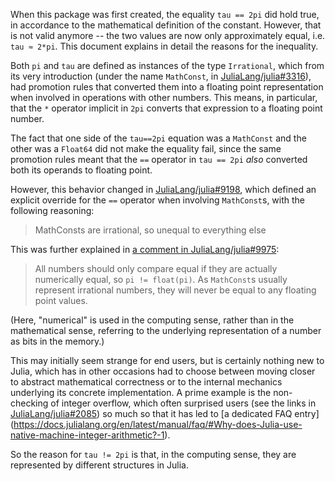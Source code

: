 When this package was first created, the equality `tau == 2pi` did hold true,
in accordance to the mathematical definition of the constant.
However, that is not valid anymore -- the two values are now only approximately equal, i.e. `tau ≈ 2*pi`.
This document explains in detail the reasons for the inequality.

Both `pi` and `tau` are defined as instances of the type `Irrational`,
which from its very introduction
(under the name `MathConst`, in [JuliaLang/julia#3316](https://github.com/JuliaLang/julia/pull/3316)),
had promotion rules that converted them into a floating point representation
when involved in operations with other numbers.
This means, in particular, that the `*` operator implicit in `2pi`
converts that expression to a floating point number.

The fact that one side of the `tau==2pi` equation was a `MathConst` and the other was a `Float64`
did not make the equality fail, since the same promotion rules
meant that the `==` operator in `tau == 2pi` *also* converted both its operands to floating point.

However, this behavior changed in [JuliaLang/julia#9198](https://github.com/JuliaLang/julia/pull/9198),
which defined an explicit override for the `==` operator when involving `MathConst`s,
with the following reasoning:
> MathConsts are irrational, so unequal to everything else

This was further explained in [a comment in JuliaLang/julia#9975](https://github.com/JuliaLang/julia/issues/9975#issuecomment-72268963):
> All numbers should only compare equal if they are actually numerically equal, so `pi != float(pi)`.
> As `MathConst`s usually represent irrational numbers, they will never be equal to any floating point values.

(Here, "numerical" is used in the computing sense, rather than in the mathematical sense,
referring to the underlying representation of a number as bits in the memory.)

This may initially seem strange for end users, but is certainly nothing new to Julia,
which has in other occasions had to choose between moving closer to abstract mathematical correctness
or to the internal mechanics underlying its concrete implementation.
A prime example is the non-checking of integer overflow, which often surprised users
(see the links in [JuliaLang/julia#2085](https://github.com/JuliaLang/julia/issues/2085))
so much so that it has led to [a dedicated FAQ entry]
(https://docs.julialang.org/en/latest/manual/faq/#Why-does-Julia-use-native-machine-integer-arithmetic?-1).

So the reason for `tau != 2pi` is that, in the computing sense, they are represented by different structures in Julia.
